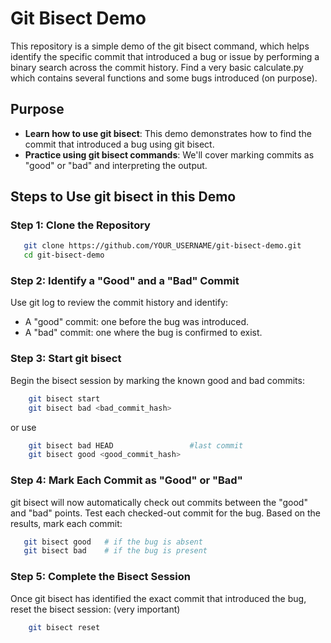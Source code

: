 # Git Bisect Demo

This repository is a simple demo of the git bisect command, which helps identify the specific commit that introduced a bug or issue by performing a binary search across the commit history. Find a very basic calculate.py which contains several functions and some bugs introduced (on purpose).

## Purpose

- **Learn how to use git bisect**: This demo demonstrates how to find the commit that introduced a bug using git bisect.
- **Practice using git bisect commands**: We'll cover marking commits as "good" or "bad" and interpreting the output.

## Steps to Use git bisect in this Demo

### Step 1: Clone the Repository

   
```bash
   git clone https://github.com/YOUR_USERNAME/git-bisect-demo.git
   cd git-bisect-demo
```

### Step 2: Identify a "Good" and a "Bad" Commit

Use git log to review the commit history and identify:
- A "good" commit: one before the bug was introduced.
- A "bad" commit: one where the bug is confirmed to exist.

### Step 3: Start git bisect

Begin the bisect session by marking the known good and bad commits:
   
```bash
    git bisect start
    git bisect bad <bad_commit_hash>
```
or use
```bash
    git bisect bad HEAD                 #last commit
    git bisect good <good_commit_hash>
```

### Step 4: Mark Each Commit as "Good" or "Bad"

git bisect will now automatically check out commits between the "good" and "bad" points. Test each checked-out commit for the bug. Based on the results, mark each commit:

 ```bash
    git bisect good   # if the bug is absent
    git bisect bad    # if the bug is present
```
### Step 5: Complete the Bisect Session

Once git bisect has identified the exact commit that introduced the bug, reset the bisect session: (very important)

```bash
    git bisect reset
```